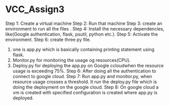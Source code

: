 # VCC_Assign3

Step 1: Create a virtual machine
Step 2: Run that machine
Step 3: create an environment to run all the files .
Step 4: Install the necessary dependencies, like(Google authentication, flask, psutil, python etc.).
Step  5: Activate the environment.
Step 6: create three py file.
1.	one is app.py which is basically containing printing statement using flask.
2.	Monitor.py for monitoring the usage og resources(CPU).
3.	Deploy.py for deploying the app.py on Google ccloudwhen the resource usage is exceeding 75%.
Step 6: After doing all the authentication to connect to google cloud.
Step 7: Run app.py and monitor.py, when resource usage crosses a threshold. It run the deploy.py file which is doing the deployment on the google cloud.
Step 8: On google cloud a vm is created with specified configuration is created where app.py is deployed.
